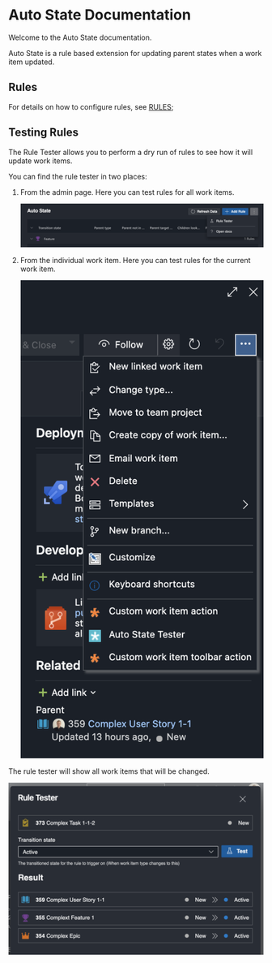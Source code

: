 # Auto State Documentation

Welcome to the Auto State documentation.

Auto State is a rule based extension for updating parent states when a work item updated.

## Rules

For details on how to configure rules, see [RULES](./RULES.md);

## Testing Rules

The Rule Tester allows you to perform a dry run of rules to see how it will update work items.

You can find the rule tester in two places:

1. From the admin page. Here you can test rules for all work items.

    ![rule-tester-admin-page](./images/rule-tester-admin-page.png)

2. From the individual work item. Here you can test rules for the current work item.

    ![rule-tester-work-item](./images/rule-tester-work-item.png)

The rule tester will show all work items that will be changed.

![rule-tester-result](../marketplace/docs/images/rule-tester-result.png)
